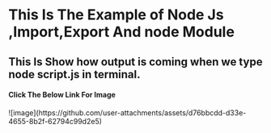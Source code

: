 

<h1>This Is The Example of Node Js ,Import,Export And node Module</h1>
<h2>This Is Show how output is coming when we type node script.js in terminal.</h2>
<h4>Click The Below Link For Image</h4>
![image](https://github.com/user-attachments/assets/d76bbcdd-d33e-4655-8b2f-62794c99d2e5)





